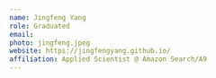 ```yaml
---
name: Jingfeng Yang
role: Graduated
email: 
photo: jingfeng.jpeg
website: https://jingfengyang.github.io/
affiliation: Applied Scientist @ Amazon Search/A9
---
```


